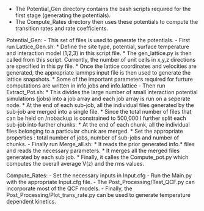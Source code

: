 * The Potential_Gen directory contains the bash scripts required for the first stage (generating the potentials).
* The Compute_Rates directory then uses these potentials to compute the transition rates and rate coefficients.

Potential_Gen:
	- This set of files is used to generate the potentials.
	- First run Lattice_Gen.sh:
	  	* Define the site type, potential, surface temperature and interaction model (1,2,3) in this script file.
		* The gen_lattice.py is then called from this script. Currently, the number of unit cells in x,y,z directions are specified in this py file.
		* Once the lattice coordinates and velocities are generated, the appropriate lammps input file is then used to generate the lattice snapshots.
		* Some of the important parameters required for furture computations are written in info.jobs and info.lattice
	- Then run Extract_Pot.sh:
	        * This divides the large number of small interaction potential simulations (jobs) into a job array and each job array is run on a seperate node.
		* At the end of each sub-job, all the individual files generated by the sub-job are merged into a single file.
		* Since the total number of files that can be held on /nobackup is constrained to 500,000 I further split each sub-job into further chunks.
		* At the end of each chunk, all the individual files belonging to a particular chunk are merged. 
		* Set the appropriate properties : total number of jobs, number of sub-jobs and number of chunks.
	- Finally run Merge_all.sh:
	  	* It reads the prior generated info.* files and reads the necessary parameters.
		* It merges all the merged files generated by each sub job.
		* Finally, it calles the Compute_pot.py which computes the overall average V(z) and the rms values.

Compute_Rates:
	- Set the necessary inputs in Input.cfg
	- Run the Main.py with the appropriate Input.cfg file.
	- The Post_Processing/Test_QCF.py can incorporate most of the QCF models.
	- Finally, the Post_Processing/Plot_trans_rate.py can be used to generate temperature dependent kinetics.